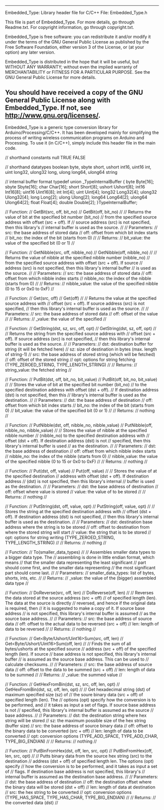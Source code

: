 ----------------------------------------------------------------------------------------
  Embedded_Type: Library header file for C/C++
	File: Embedded_Type.h

  This file is part of Embedded_Type. For more details, go through
	Readme.txt. For copyright information, go through copyright.txt.

  Embedded_Type is free software: you can redistribute it and/or modify
  it under the terms of the GNU General Public License as published by
  the Free Software Foundation, either version 3 of the License, or
  (at your option) any later version.

  Embedded_Type is distributed in the hope that it will be useful,
  but WITHOUT ANY WARRANTY; without even the implied warranty of
  MERCHANTABILITY or FITNESS FOR A PARTICULAR PURPOSE.  See the
  GNU General Public License for more details.

  You should have received a copy of the GNU General Public License
  along with Embedded_Type.  If not, see <http://www.gnu.org/licenses/>.
----------------------------------------------------------------------------------------



Embedded_Type is a generic type conversion library for Arduino/Processing/C/C++.
It has been developed mainly for simplifying the process of writing wireless communication
programs on Arduino and Processing. To use it (in C/C++), simply include this header file
in the main code.


// shorthand constants
null
TRUE
FALSE



// shorthand datatypes
boolean
byte, sbyte
short, ushort
int16, uint16
int, uint
long32, ulong32
long, ulong
long64, ulong64
string



// internal buffer format
typedef union _TypeInternalBuffer
{
	byte	Byte[16];
	sbyte	Sbyte[16];
	char	Char[16];
	short	Short[8];
	ushort	Ushort[8];
	int16	Int16[8];
	uint16	Uint16[8];
	int		Int[4];
	uint	Uint[4];
	long32	Long32[4];
	ulong32	Ulong32[4];
	long	Long[2];
	ulong	Ulong[2];
	long64	Long64[2];
	ulong64	Ulong64[2];
	float	Float[4];
	double	Double[2];
}TypeInternalBuffer;



// Function:
// GetBit(src, off, bit_no)
// GetBit(off, bit_no)
// 
// Returns the value of bit at the specified bit number (bit_no)
// from the specified source address with offset (src + off). If
// source address (src) is not specified, then this library's
// internal buffer is used as the source.
// 
// Parameters:
// src:		the base address of stored data
// off:		offset from which bit index starts
// bit_no:	the index of the bit (starts from 0)
// 
// Returns:
// bit_value:	the value of the specified bit (0 or 1)
// 



// Function:
// GetNibble(src, off, nibble_no)
// GetNibble(off, nibble_no)
// 
// Returns the value of nibble at the specified nibble number (nibble_no)
// from the specified source address with offset (src + off). If source
// address (src) is not specified, then this library's internal buffer
// is used as the source.
// 
// Parameters:
// src:			the base address of stored data
// off:			offset from which nibble index starts
// nibble_no:	the index of the nibble (starts from 0)
// 
// Returns:
// nibble_value:	the value of the specified nibble (0 to 15 or 0x0 to 0xF)
// 



// Function:
// Get<type>(src, off)
// Get<type>(off)
// 
// Returns the <type> value at the specified source address with 
// offset (src + off). If source address (src) is not specified,
// then this library's internal buffer is used as the source.
// 
// Parameters:
// src:			the base address of stored data
// off:			offset of the <type> value
// 
// Returns:
// <type>_value:	the value of the specified <type>
// 



// Function:
// GetString(dst, sz, src, off, opt)
// GetString(dst, sz, off, opt)
// 
// Returns the string from the specified source address with 
// offset (src + off). If source address (src) is not specified,
// then this library's internal buffer is used as the source.
// 
// Parameters:
// dst:      destination buffer for string (it will be fetched here)
// sz:       size of destination in bytes (max. length of string-1)
// src:      the base address of stored string (which will be fetched)
// off:      offset of the stored string
// opt:      options for string fetching (TYPE_ZEROED_STRING, TYPE_LENGTH_STRING)
// 
// Returns:
// string_value:  the fetched string
// 



// Function:
// PutBit(dst, off, bit_no, bit_value)
// PutBit(off, bit_no, bit_value)
// 
// Stores the value of bit at the specified bit number (bit_no)
// to the specified destination address with offset (dst + off).
// If destination address (dst) is not specified, then this
// library's internal buffer is used as the destination.
// 
// Parameters:
// dst:		the base address of destination
// off:		offset from which bit index starts
// bit_no:	the index of the bit (starts from 0)
// bit_value:	the value of the specified bit (0 or 1)
// 
// Returns:
// nothing
// 



// Function:
// PutNibble(dst, off, nibble_no, nibble_value)
// PutNibble(off, nibble_no, nibble_value)
// 
// Stores the value of nibble at the specified nibble number
// (nibble_no) to the specified destination address with
// offset (dst + off). If destination address (dst) is not
// specified, then this library's internal buffer is used
// as the destination.
// 
// Parameters:
// dst:		the base address of destination
// off:		offset from which nibble index starts
// nibble_no:	the index of the nibble (starts from 0)
// nibble_value:	the value of the specified nibble (0 to 15 or 0x0 to 0xF)
// 
// Returns:
// nothing
// 



// Function:
// Put<type>(dst, off, value)
// Put<type>(off, value)
// 
// Stores the value of <type> at the specified destination
// address with offset (dst + off). If destination address
// (dst) is not specified, then this library's internal
// buffer is used as the destination.
// 
// Parameters:
// dst:		the base address of destination
// off:		offset where <type> value is stored
// value:	the value of <type> to be stored
// 
// Returns:
// nothing
// 



// Function:
// PutString(dst, off, value, opt)
// PutString(off, value, opt)
// 
// Stores the string at the specified destination address with 
// offset (dst + off). If destination address (dst) is not specified,
// then this library's internal buffer is used as the destination.
// 
// Parameters:
// dst:      destination base address where the string is to be stored
// off:      offset to destination from where the stored string will start
// value:    the string that is to be stored
// opt:      options for string writing (TYPE_ZEROED_STRING, TYPE_LENGTH_STRING)
// 
// Returns:
// nothing
// 



// Function:
// To<type>(smaller_data_types)
// 
// Assembles smaller data types to a bigger data type. The
// assembling is done in little endian format, which means
// that the smaller data representing the least significant
// part should come first, and the smaller data representing
// the most significant part should come last.
// 
// Parameters:
// smaller_data_types:	list of bytes, shorts, ints, etc.
// 
// Returns:
// <type>_value:	the value of the (bigger) assembled data type
// 



// Function:
// DoReverse(src, off, len)
// DoReverse(off, len)
// 
// Reverses the data stored at the source address (src + off)
// of specified length (len). The data at the source is directly
// reversed, and hence if the original data is required, then
// it is suggested to make a copy of it. If source base address
// is not specified, this library's internal buffer is assumed
// as the source base address.
// 
// Parameters:
// src:		the base address of source data
// off:		offset to the actual data to be reversed (src + off)
// len:		length of data to be reversed
// 
// Returns:
// nothing
// 



// Function:
// Get<Byte/Ushort/Uint16>Sum(src, off, len)
// Get<Byte/Ushort/Uint16>Sum(off, len)
// 
// Finds the sum of all bytes/ushorts at the specified source
// address (src + off) of the specified length (len). If source
// base address is not specified, this library's internal buffer
// is assumed as the source base address. This can be used to
// calculate checksums.
// 
// Parameters:
// src:		the base address of source data
// off:		offset to the data to be summed (src + off)
// len:		length of data to be summed
// 
// Returns:
// <type>_value:  the summed value
// 



// Function:
// GetHexFromBin(dst, sz, src, off, len, opt)
// GetHexFromBin(dst, sz, off, len, opt)
// 
// Get hexadecimal string (dst) of maximum specified size (sz) of
// the soure binary data (src + off) of specified length (len). The
// options (opt) specify how the conversion is to be performed, and
// it takes as input a set of flags. If source base address is not
// specified, this library's internal buffer is assumed as the source
// base address.
// 
// Parameters:
// dst:	      the destination string where hex string will be stored
// sz:        the maximum possible size of the hex string (buffer size)
// src:	      the base address of source binary data
// off:	      offset to the binary data to be converted (src + off)
// len:	      length of data to be converted
// opt:	      conversion options (TYPE_ADD_SPACE, TYPE_ADD_CHAR, TYPE_BIG_ENDIAN)
// 
// Returns:
// nothing
// 



// Function:
// PutBinFromHex(dst, off, len, src, opt)
// PutBinFromHex(off, len, src, opt)
// 
// Putts binary data from the source hex string (src) to the destination
// address (dst + off) of specified length len. The options (opt) specify
// how the conversion is to be performed, and it takes as input a set of
// flags. If destination base address is not specified, this library's
// internal buffer is assumed as the destination base address.
// 
// Parameters:
// dst:	      the base address of destination
// off:	      the destination offset where the binary data will be stored (dst + off)
// len:       length of data at destination
// src:	      the hex string to be converted
// opt:	      conversion options (TYPE_HAS_SPACE, TYPE_HAS_CHAR, TYPE_BIG_ENDIAN)
//
// Returns:
// the converted data (dst)
// 
